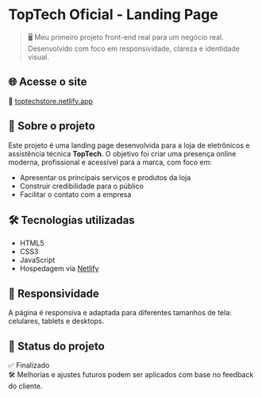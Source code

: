 # TopTech Oficial - Landing Page

> 🖥️ Meu primeiro projeto front-end real para um negócio real. Desenvolvido com foco em responsividade, clareza e identidade visual.

## 🌐 Acesse o site

🔗 [toptechstore.netlify.app](https://toptechstore.netlify.app/)

## 📌 Sobre o projeto

Este projeto é uma landing page desenvolvida para a loja de eletrônicos e assistência técnica **TopTech**. O objetivo foi criar uma presença online moderna, profissional e acessível para a marca, com foco em:

- Apresentar os principais serviços e produtos da loja
- Construir credibilidade para o público
- Facilitar o contato com a empresa

## 🛠️ Tecnologias utilizadas

- HTML5
- CSS3
- JavaScript
- Hospedagem via [Netlify](https://www.netlify.com/)

## 📱 Responsividade

A página é responsiva e adaptada para diferentes tamanhos de tela: celulares, tablets e desktops.

## 🚧 Status do projeto

✅ Finalizado  
🛠️ Melhorias e ajustes futuros podem ser aplicados com base no feedback do cliente.
